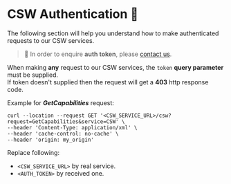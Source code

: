 # CSW Authentication :lock_with_ink_pen: 
The following section will help you understand how to make authenticated requests to our CSW services.

> :information_desk_person: In order to enquire **auth token**, please [contact us](/classified/contact_us.md).

When making **any** request to our CSW services, the `token` **query parameter** must be supplied.<br/>
If token doesn't supplied then the request will get a **403** http response code.

Example for ***GetCapabilities*** request:
```curl
curl --location --request GET '<CSW_SERVICE_URL>/csw?request=GetCapabilities&service=CSW' \
--header 'Content-Type: application/xml' \
--header 'cache-control: no-cache' \
--header 'origin: my_origin'
```

Replace following:
- `<CSW_SERVICE_URL>` by real service.
- `<AUTH_TOKEN>` by received one.
